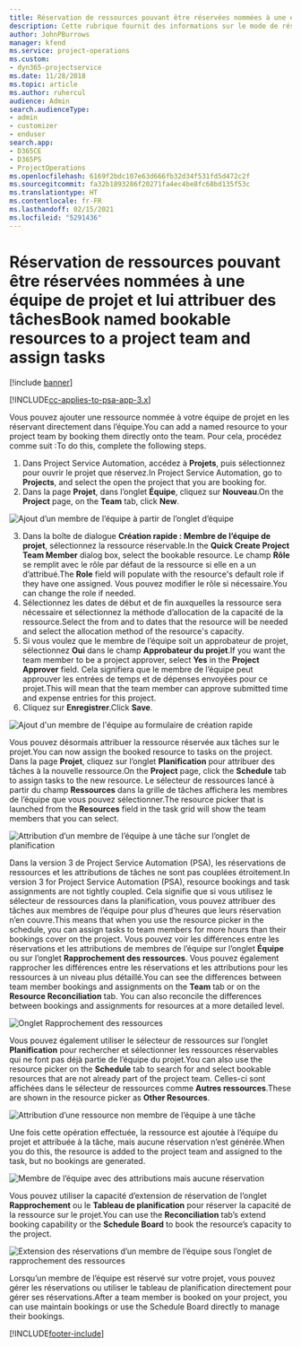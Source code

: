 ```yaml
---
title: Réservation de ressources pouvant être réservées nommées à une équipe de projet et lui attribuer des tâches
description: Cette rubrique fournit des informations sur le mode de réservation de ressources nommées dans les équipes de projet et leur attribution de tâches.
author: JohnPBurrows
manager: kfend
ms.service: project-operations
ms.custom:
- dyn365-projectservice
ms.date: 11/28/2018
ms.topic: article
ms.author: ruhercul
audience: Admin
search.audienceType:
- admin
- customizer
- enduser
search.app:
- D365CE
- D365PS
- ProjectOperations
ms.openlocfilehash: 6169f2bdc107e63d666fb32d34f531fd5d472c2f
ms.sourcegitcommit: fa32b1893286f20271fa4ec4be8fc68bd135f53c
ms.translationtype: HT
ms.contentlocale: fr-FR
ms.lasthandoff: 02/15/2021
ms.locfileid: "5291436"
---
```

# <a name="book-named-bookable-resources-to-a-project-team-and-assign-tasks"></a><span data-ttu-id="36051-103">Réservation de ressources pouvant être réservées nommées à une équipe de projet et lui attribuer des tâches</span><span class="sxs-lookup"><span data-stu-id="36051-103">Book named bookable resources to a project team and assign tasks</span></span> 

[!include [banner](../includes/psa-now-project-operations.md)]

[!INCLUDE[cc-applies-to-psa-app-3.x](../includes/cc-applies-to-psa-app-3x.md)]

<span data-ttu-id="36051-104">Vous pouvez ajouter une ressource nommée à votre équipe de projet en les réservant directement dans l’équipe.</span><span class="sxs-lookup"><span data-stu-id="36051-104">You can  add a named resource to your project team by booking them directly onto the team.</span></span> <span data-ttu-id="36051-105">Pour cela, procédez comme suit :</span><span class="sxs-lookup"><span data-stu-id="36051-105">To do this, complete the following steps.</span></span>

1. <span data-ttu-id="36051-106">Dans Project Service Automation, accédez à **Projets**, puis sélectionnez pour ouvrir le projet que réservez.</span><span class="sxs-lookup"><span data-stu-id="36051-106">In  Project Service Automation, go to **Projects**, and select the open the project that you are booking for.</span></span>
2. <span data-ttu-id="36051-107">Dans la page **Projet**, dans l’onglet **Équipe**, cliquez sur **Nouveau**.</span><span class="sxs-lookup"><span data-stu-id="36051-107">On the **Project** page, on the **Team** tab, click **New**.</span></span> 

![Ajout d’un membre de l’équipe à partir de l’onglet d’équipe](media/RM-how-to-1.png)

3. <span data-ttu-id="36051-109">Dans la boîte de dialogue **Création rapide : Membre de l’équipe de projet**, sélectionnez la ressource réservable.</span><span class="sxs-lookup"><span data-stu-id="36051-109">In the **Quick Create Project Team Member** dialog box, select the bookable resource.</span></span> <span data-ttu-id="36051-110">Le champ **Rôle** se remplit avec le rôle par défaut de la ressource si elle en a un d’attribué.</span><span class="sxs-lookup"><span data-stu-id="36051-110">The **Role** field will populate with the resource's default role if they have one assigned.</span></span> <span data-ttu-id="36051-111">Vous pouvez modifier le rôle si nécessaire.</span><span class="sxs-lookup"><span data-stu-id="36051-111">You can change the role if needed.</span></span> 
4. <span data-ttu-id="36051-112">Sélectionnez les dates de début et de fin auxquelles la ressource sera nécessaire et sélectionnez la méthode d’allocation de la capacité de la ressource.</span><span class="sxs-lookup"><span data-stu-id="36051-112">Select the from and to dates that the resource will be needed and select the allocation method of the resource's capacity.</span></span> 
5. <span data-ttu-id="36051-113">Si vous voulez que le membre de l’équipe soit un approbateur de projet, sélectionnez **Oui** dans le champ **Approbateur du projet**.</span><span class="sxs-lookup"><span data-stu-id="36051-113">If you want the team member to be a project approver, select **Yes** in the **Project Approver** field.</span></span> <span data-ttu-id="36051-114">Cela signifiera que le membre de l’équipe peut approuver les entrées de temps et de dépenses envoyées pour ce projet.</span><span class="sxs-lookup"><span data-stu-id="36051-114">This will mean that the team member can approve submitted time and expense entries for this project.</span></span> 
6. <span data-ttu-id="36051-115">Cliquez sur **Enregistrer**.</span><span class="sxs-lookup"><span data-stu-id="36051-115">Click **Save**.</span></span>

![Ajout d'un membre de l'équipe au formulaire de création rapide](media/RM-how-to-2.png)


<span data-ttu-id="36051-117">Vous pouvez désormais attribuer la ressource réservée aux tâches sur le projet.</span><span class="sxs-lookup"><span data-stu-id="36051-117">You can now assign the booked resource to tasks on the project.</span></span> <span data-ttu-id="36051-118">Dans la page **Projet**, cliquez sur l’onglet **Planification** pour attribuer des tâches à la nouvelle ressource.</span><span class="sxs-lookup"><span data-stu-id="36051-118">On the **Project** page, click the **Schedule** tab to assign tasks to the new resource.</span></span> <span data-ttu-id="36051-119">Le sélecteur de ressources lancé à partir du champ **Ressources** dans la grille de tâches affichera les membres de l’équipe que vous pouvez sélectionner.</span><span class="sxs-lookup"><span data-stu-id="36051-119">The resource picker that is launched from the **Resources** field in the task grid will show the team members that you can select.</span></span>

![Attribution d’un membre de l’équipe à une tâche sur l’onglet de planification](media/RM-how-to-3.png)

<span data-ttu-id="36051-121">Dans la version 3 de Project Service Automation (PSA), les réservations de ressources et les attributions de tâches ne sont pas couplées étroitement.</span><span class="sxs-lookup"><span data-stu-id="36051-121">In version 3 for Project Service Automation (PSA), resource bookings and task assignments are not tightly coupled.</span></span> <span data-ttu-id="36051-122">Cela signifie que si vous utilisez le sélecteur de ressources dans la planification, vous pouvez attribuer des tâches aux membres de l’équipe pour plus d’heures que leurs réservation n’en couvre.</span><span class="sxs-lookup"><span data-stu-id="36051-122">This means that when you use the resource picker in the schedule, you can assign tasks to team members for more hours than their bookings cover on the project.</span></span>
<span data-ttu-id="36051-123">Vous pouvez voir les différences entre les réservations et les attributions de membres de l’équipe sur l’onglet **Équipe** ou sur l’onglet **Rapprochement des ressources**. Vous pouvez également rapprocher les différences entre les réservations et les attributions pour les ressources à un niveau plus détaillé.</span><span class="sxs-lookup"><span data-stu-id="36051-123">You can see the differences between team member bookings and assignments on the **Team** tab or on the **Resource Reconciliation** tab. You can also reconcile the differences between bookings and assignments for resources at a more detailed level.</span></span>

![Onglet Rapprochement des ressources](media/RM-how-to-4.png)

<span data-ttu-id="36051-125">Vous pouvez également utiliser le sélecteur de ressources sur l’onglet **Planification** pour rechercher et sélectionner les ressources réservables qui ne font pas déjà partie de l’équipe du projet.</span><span class="sxs-lookup"><span data-stu-id="36051-125">You can also use the resource picker on the **Schedule** tab to search for and select bookable resources that are not already part of the project team.</span></span> <span data-ttu-id="36051-126">Celles-ci sont affichées dans le sélecteur de ressources comme **Autres ressources**.</span><span class="sxs-lookup"><span data-stu-id="36051-126">These are shown in the resource picker as **Other Resources**.</span></span>

![Attribution d’une ressource non membre de l’équipe à une tâche](media/RM-how-to-5.png)

<span data-ttu-id="36051-128">Une fois cette opération effectuée, la ressource est ajoutée à l’équipe du projet et attribuée à la tâche, mais aucune réservation n’est générée.</span><span class="sxs-lookup"><span data-stu-id="36051-128">When you do this, the resource is added to the project team and assigned to the task, but no bookings are generated.</span></span>

![Membre de l’équipe avec des attributions mais aucune réservation](media/RM-how-to-6.png)

<span data-ttu-id="36051-130">Vous pouvez utiliser la capacité d’extension de réservation de l’onglet **Rapprochement** ou le **Tableau de planification** pour réserver la capacité de la ressource sur le projet.</span><span class="sxs-lookup"><span data-stu-id="36051-130">You can use the **Reconciliation** tab’s extend booking capability or the **Schedule Board** to book the resource’s capacity to the project.</span></span>

![Extension des réservations d’un membre de l’équipe sous l’onglet de rapprochement des ressources](media/RM-how-to-7.png)

<span data-ttu-id="36051-132">Lorsqu’un membre de l’équipe est réservé sur votre projet, vous pouvez gérer les réservations ou utiliser le tableau de planification directement pour gérer ses réservations.</span><span class="sxs-lookup"><span data-stu-id="36051-132">After a team member is booked on your project, you can use maintain bookings or use the Schedule Board directly to manage their bookings.</span></span>


[!INCLUDE[footer-include](../includes/footer-banner.md)]